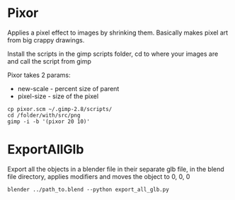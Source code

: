 # Pixor

Applies a pixel effect to images by shrinking them.
Basically makes pixel art from big crappy drawings.

Install the scripts in the gimp scripts folder, cd to
where your images are and call the script from gimp

Pixor takes 2 params:

* new-scale  - percent size of parent
* pixel-size - size of the pixel

```
cp pixor.scm ~/.gimp-2.8/scripts/
cd /folder/with/src/png
gimp -i -b '(pixor 20 10)'
```

# ExportAllGlb

Export all the objects in a blender file in their separate
glb file, in the blend file directory, applies modifiers and
moves the object to 0, 0, 0

```
blender ../path_to.blend --python export_all_glb.py
```

